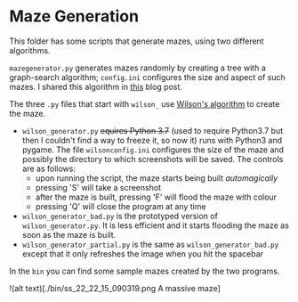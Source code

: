 Maze Generation
===============

This folder has some scripts that generate mazes, using two different algorithms.

`mazegenerator.py` generates mazes randomly by creating a tree with a graph-search algorithm; `config.ini` configures the size and aspect of such mazes. I shared this algorithm in [this](http://mathspp.blogspot.com/2018/06/random-maze-generation.html) blog post.

The three `.py` files that start with `wilson_` use [Wilson's algorithm](https://en.wikipedia.org/wiki/Loop-erased_random_walk) to create the maze.
 - `wilson_generator.py` ~~equires Python 3.7~~ (used to require Python3.7 but then I couldn't find a way to freeze it, so now it) runs with Python3 and pygame. The file `wilsonconfig.ini` configures the size of the maze and possibly the directory to which screenshots will be saved. The controls are as follows:
   * upon running the script, the maze starts being built _automagically_
   * pressing 'S' will take a screenshot
   * after the maze is built, pressing 'F' will flood the maze with colour
   * pressing 'Q' will close the program at any time
 - `wilson_generator_bad.py` is the prototyped version of `wilson_generator.py`. It is less efficient and it starts flooding the maze as soon as the maze is built.
 - `wilson_generator_partial.py` is the same as `wilson_generator_bad.py` except that it only refreshes the image when you hit the spacebar
 
 In the `bin` you can find some sample mazes created by the two programs.

!(alt text)[./bin/ss_22_22_15_090319.png A massive maze]
